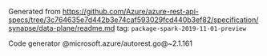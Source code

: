 Generated from https://github.com/Azure/azure-rest-api-specs/tree/3c764635e7d442b3e74caf593029fcd440b3ef82/specification/synapse/data-plane/readme.md tag: `package-spark-2019-11-01-preview`

Code generator @microsoft.azure/autorest.go@~2.1.161

